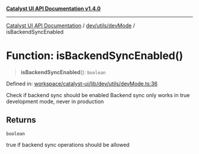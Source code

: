 [**Catalyst UI API Documentation v1.4.0**](../../../../README.md)

---

[Catalyst UI API Documentation](../../../../README.md) / [dev/utils/devMode](../README.md) / isBackendSyncEnabled

# Function: isBackendSyncEnabled()

> **isBackendSyncEnabled**(): `boolean`

Defined in: [workspace/catalyst-ui/lib/dev/utils/devMode.ts:36](https://github.com/TheBranchDriftCatalyst/catalyst-ui/blob/main/lib/dev/utils/devMode.ts#L36)

Check if backend sync should be enabled
Backend sync only works in true development mode, never in production

## Returns

`boolean`

true if backend sync operations should be allowed
